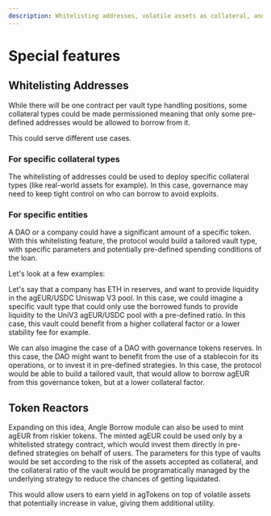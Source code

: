 ```yaml
---
description: Whitelisting addresses, volatile assets as collateral, and token reactors
---
```


# Special features


## Whitelisting Addresses

While there will be one contract per vault type handling positions, some collateral types could be made permissioned meaning that only some pre-defined addresses would be allowed to borrow from it.

This could serve different use cases. 

### For specific collateral types

The whitelisting of addresses could be used to deploy specific collateral types (like real-world assets for example). In this case, governance may need to keep tight control on who can borrow to avoid exploits. 

### For specific entities

A DAO or a company could have a significant amount of a specific token. With this whitelisting feature, the protocol would build a tailored vault type, with specific parameters and potentially pre-defined spending conditions of the loan. 

Let's look at a few examples: 

Let's say that a company has ETH in reserves, and want to provide liquidity in the agEUR/USDC Uniswap V3 pool. In this case, we could imagine a specific vault type that could only use the borrowed funds to provide liquidity to the UniV3 agEUR/USDC pool with a pre-defined ratio. In this case, this vault could benefit from a higher collateral factor or a lower stability fee for example. 

We can also imagine the case of a DAO with governance tokens reserves. In this case, the DAO might want to benefit from the use of a stablecoin for its operations, or to invest it in pre-defined strategies. In this case, the protocol would be able to build a tailored vault, that would allow to borrow agEUR from this governance token, but at a lower collateral factor. 

## Token Reactors

Expanding on this idea, Angle Borrow module can also be used to mint agEUR from riskier tokens. The minted agEUR could be used only by a whitelisted strategy contract, which would invest them directly in pre-defined strategies on behalf of users. The parameters for this type of vaults would be set according to the risk of the assets accepted as collateral, and the collateral ratio of the vault would be programatically managed by the underlying strategy to reduce the chances of getting liquidated. 

This would allow users to earn yield in agTokens on top of volatile assets that potentially increase in value, giving them additional utility. 